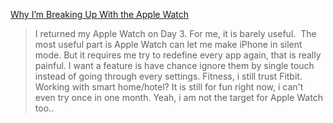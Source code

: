 [Why I’m Breaking Up With the Apple Watch](http://www.nytimes.com/2015/06/11/fashion/why-im-breaking-up-with-the-apple-watch.html)
>I returned my Apple Watch on Day 3. For me, it is barely useful.  The most useful part is Apple Watch can let me make iPhone in silent mode. But it requires me try to redefine every app again, that is really painful. I want a feature is have chance ignore them by single touch instead of going through every settings. Fitness, i still trust Fitbit. Working with smart home/hotel? It is still for fun right now, i can't even try once in one month. Yeah, i am not the target for Apple Watch too..
